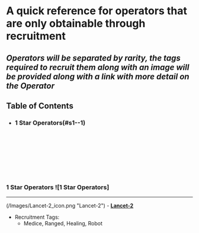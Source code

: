 # A quick reference for operators that are only obtainable through recruitment 

## _Operators will be separated by rarity, the tags required to recruit them along with an image will be provided along with a link with more detail on the Operator_

## Table of Contents
- ### 1 Star Operators(#s1--1)

<br/><br/>
---
<br/><br/>

### 1 Star Operators ![1 Star Operators]
---
(/Images/Lancet-2_icon.png "Lancet-2") - **[Lancet-2](https://mrfz.fandom.com/wiki/Lancet-2)**
* Recruitment Tags:
  * Medice, Ranged, Healing, Robot
